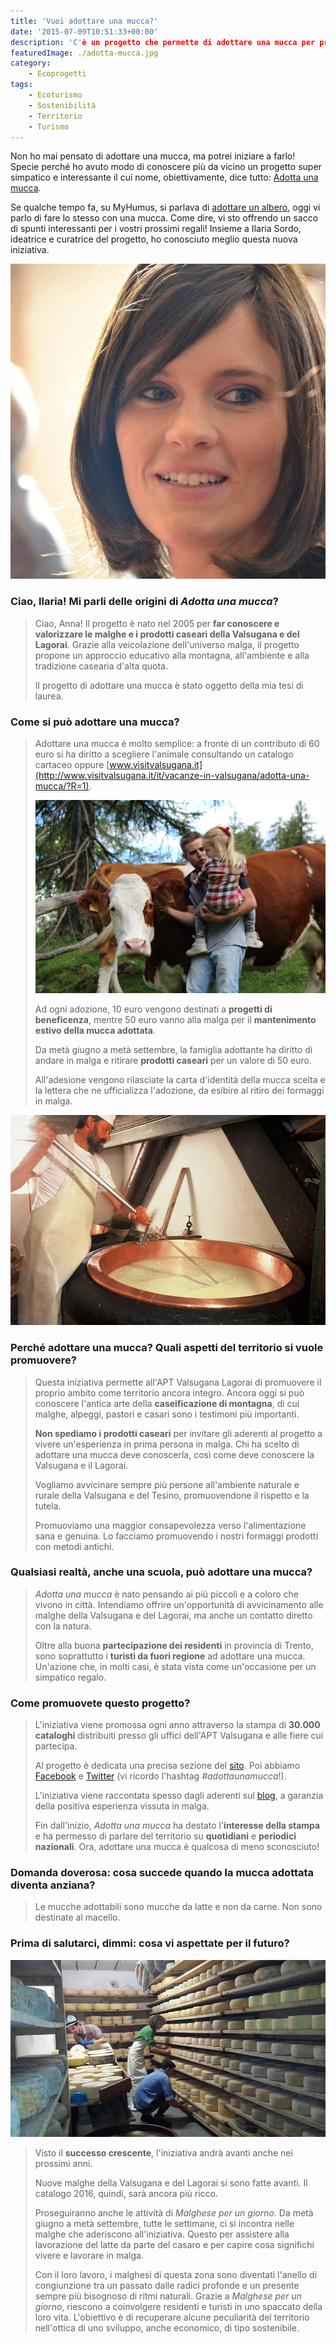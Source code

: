 ```yaml
---
title: 'Vuoi adottare una mucca?'
date: '2015-07-09T10:51:33+00:00'
description: 'C'è un progetto che permette di adottare una mucca per promuovere un approccio educativo alla montagna e alla tradizione casearia d'alta quota.'
featuredImage: ./adotta-mucca.jpg
category:
    - Ecoprogetti
tags:
    - Ecoturismo
    - Sostenibilità
    - Territorio
    - Turismo
---
```


Non ho mai pensato di adottare una mucca, ma potrei iniziare a farlo!
Specie perché ho avuto modo di conoscere più da vicino un progetto super simpatico e interessante il cui nome, obiettivamente, dice tutto: [Adotta una mucca](http://www.visitvalsugana.it/it/vacanze-in-valsugana/adotta-una-mucca/).

Se qualche tempo fa, su MyHumus, si parlava di [adottare un albero](https://www.treedom.net/it/), oggi vi parlo di fare lo stesso con una mucca.
Come dire, vi sto offrendo un sacco di spunti interessanti per i vostri prossimi regali!
Insieme a Ilaria Sordo, ideatrice e curatrice del progetto, ho conosciuto meglio questa nuova iniziativa.

![Ilaria Sordo](./ilaria-sordo-foto.jpg)

### Ciao, Ilaria! Mi parli delle origini di *Adotta una mucca*?

> Ciao, Anna! Il progetto è nato nel 2005 per **far conoscere e valorizzare le malghe e i prodotti caseari della Valsugana e del Lagorai**. Grazie alla veicolazione dell'universo malga, il progetto propone un approccio educativo alla montagna, all'ambiente e alla tradizione casearia d'alta quota.
>
> Il progetto di adottare una mucca è stato oggetto della mia tesi di laurea.

### Come si può adottare una mucca?

> Adottare una mucca è molto semplice: a fronte di un contributo di 60 euro si ha diritto a scegliere l'animale consultando un catalogo cartaceo oppure [www.visitvalsugana.it](http://www.visitvalsugana.it/it/vacanze-in-valsugana/adotta-una-mucca/?R=1).
>
> ![Alla scoperta degli animali](./turismo-adotta-una-mucca-1.jpg)
>
> Ad ogni adozione, 10 euro vengono destinati a **progetti di beneficenza**, mentre 50 euro vanno alla malga per il **mantenimento estivo della mucca adottata**.
>
> Da metà giugno a metà settembre, la famiglia adottante ha diritto di andare in malga e ritirare **prodotti caseari** per un valore di 50 euro.
>
> All'adesione vengono rilasciate la carta d'identità della mucca scelta e la lettera che ne ufficializza l'adozione, da esibire al ritiro dei formaggi in malga.

![Fonte: archivio Apt valsugana](./archivio-apt-valsugana-ridotta.jpg)

### Perché adottare una mucca? Quali aspetti del territorio si vuole promuovere?

> Questa iniziativa permette all'APT Valsugana Lagorai di promuovere il proprio ambito come territorio ancora integro. Ancora oggi si può conoscere l'antica arte della **caseificazione di montagna**, di cui malghe, alpeggi, pastori e casari sono i testimoni più importanti.
>
> **Non spediamo i prodotti caseari** per invitare gli aderenti al progetto a vivere un'esperienza in prima persona in malga. Chi ha scelto di adottare una mucca deve conoscerla, così come deve conoscere la Valsugana e il Lagorai.
>
> Vogliamo avvicinare sempre più persone all'ambiente naturale e rurale della Valsugana e del Tesino, promuovendone il rispetto e la tutela.
>
> Promuoviamo una maggior consapevolezza verso l'alimentazione sana e genuina. Lo facciamo promuovendo i nostri formaggi prodotti con metodi antichi.

### Qualsiasi realtà, anche una scuola, può adottare una mucca?

> *Adotta una mucca* è nato pensando ai più piccoli e a coloro che vivono in città. Intendiamo offrire un'opportunità di avvicinamento alle malghe della Valsugana e del Lagorai, ma anche un contatto diretto con la natura.
>
> Oltre alla buona **partecipazione dei residenti** in provincia di Trento, sono soprattutto i **turisti da fuori regione** ad adottare una mucca. Un'azione che, in molti casi, è stata vista come un'occasione per un simpatico regalo.

### Come promuovete questo progetto?

> L'iniziativa viene promossa ogni anno attraverso la stampa di **30.000 cataloghi** distribuiti presso gli uffici dell'APT Valsugana e alle fiere cui partecipa.
>
> Al progetto è dedicata una precisa sezione del [sito](http://www.visitvalsugana.it/it/vacanze-in-valsugana/adotta-una-mucca/?R=1). Poi abbiamo [Facebook](https://www.facebook.com/adottaunamucca) e [Twitter](https://twitter.com/visitvalsugana) (vi ricordo l'hashtag *\#adottaunamucca*!).
>
> L'iniziativa viene raccontata spesso dagli aderenti sul [blog](http://blog.visitvalsugana.it), a garanzia della positiva esperienza vissuta in malga.
>
> Fin dall'inizio, *Adotta una mucca* ha destato l'**interesse della stampa** e ha permesso di parlare del territorio su **quotidiani** e **periodici nazionali**. Ora, adottare una mucca è qualcosa di meno sconosciuto!

### Domanda doverosa: cosa succede quando la mucca adottata diventa anziana?

> Le mucche adottabili sono mucche da latte e non da carne. Non sono destinate al macello.

### Prima di salutarci, dimmi: cosa vi aspettate per il futuro?

![Salamoia e giro delle forme](./salamoia-e-giro-delle-forme-ridotta.jpg)

> Visto il **successo crescente**, l'iniziativa andrà avanti anche nei prossimi anni.
>
> Nuove malghe della Valsugana e del Lagorai si sono fatte avanti. Il catalogo 2016, quindi, sarà ancora più ricco.
>
> Proseguiranno anche le attività di *Malghese per un giorno*. Da metà giugno a metà settembre, tutte le settimane, ci si incontra nelle malghe che aderiscono all'iniziativa. Questo per assistere alla lavorazione del latte da parte del casaro e per capire cosa significhi vivere e lavorare in malga.
>
> Con il loro lavoro, i malghesi di questa zona sono diventati l'anello di congiunzione tra un passato dalle radici profonde e un presente sempre più bisognoso di ritmi naturali. Grazie a *Malghese per un giorno*, riescono a coinvolgere residenti e turisti in uno spaccato della loro vita. L'obiettivo è di recuperare alcune peculiarità del territorio nell'ottica di uno sviluppo, anche economico, di tipo sostenibile.
